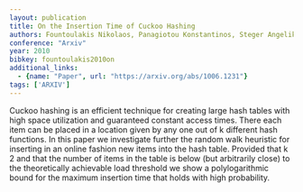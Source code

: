 ```yaml
---
layout: publication
title: On the Insertion Time of Cuckoo Hashing
authors: Fountoulakis Nikolaos, Panagiotou Konstantinos, Steger Angelika
conference: "Arxiv"
year: 2010
bibkey: fountoulakis2010on
additional_links:
  - {name: "Paper", url: "https://arxiv.org/abs/1006.1231"}
tags: ['ARXIV']
---
```

Cuckoo hashing is an efficient technique for creating large hash tables with high space utilization and guaranteed constant access times. There each item can be placed in a location given by any one out of k different hash functions. In this paper we investigate further the random walk heuristic for inserting in an online fashion new items into the hash table. Provided that k 2 and that the number of items in the table is below (but arbitrarily close) to the theoretically achievable load threshold we show a polylogarithmic bound for the maximum insertion time that holds with high probability.
